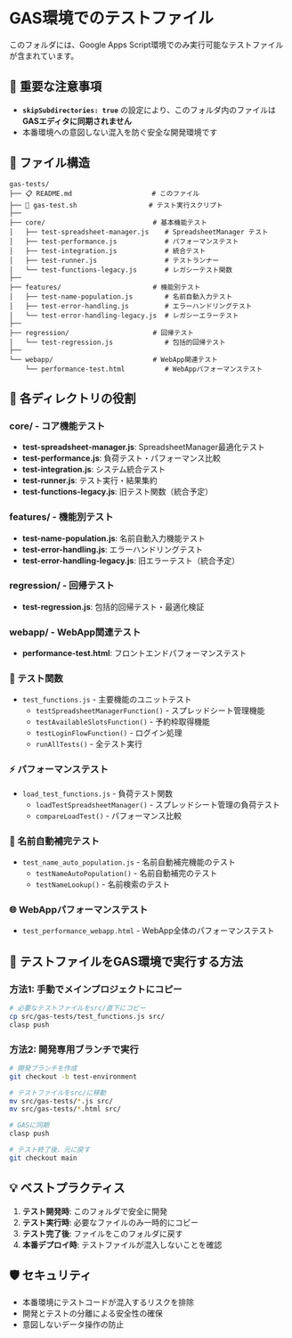 # GAS環境でのテストファイル

このフォルダには、Google Apps Script環境でのみ実行可能なテストファイルが含まれています。

## 🚫 **重要な注意事項**

- **`skipSubdirectories: true`** の設定により、このフォルダ内のファイルは**GASエディタに同期されません**
- 本番環境への意図しない混入を防ぐ安全な開発環境です

## 📁 **ファイル構造**

```text
gas-tests/
├── 📋 README.md                    # このファイル
├── 🔧 gas-test.sh                  # テスト実行スクリプト
├──
├── core/                           # 基本機能テスト
│   ├── test-spreadsheet-manager.js    # SpreadsheetManager テスト
│   ├── test-performance.js            # パフォーマンステスト
│   ├── test-integration.js            # 統合テスト
│   ├── test-runner.js                 # テストランナー
│   └── test-functions-legacy.js       # レガシーテスト関数
├──
├── features/                       # 機能別テスト
│   ├── test-name-population.js        # 名前自動入力テスト
│   ├── test-error-handling.js         # エラーハンドリングテスト
│   └── test-error-handling-legacy.js  # レガシーエラーテスト
├──
├── regression/                     # 回帰テスト
│   └── test-regression.js             # 包括的回帰テスト
├──
└── webapp/                         # WebApp関連テスト
    └── performance-test.html          # WebAppパフォーマンステスト
```

## 🎯 **各ディレクトリの役割**

### **core/** - コア機能テスト

- **test-spreadsheet-manager.js**: SpreadsheetManager最適化テスト
- **test-performance.js**: 負荷テスト・パフォーマンス比較
- **test-integration.js**: システム統合テスト
- **test-runner.js**: テスト実行・結果集約
- **test-functions-legacy.js**: 旧テスト関数（統合予定）

### **features/** - 機能別テスト

- **test-name-population.js**: 名前自動入力機能テスト
- **test-error-handling.js**: エラーハンドリングテスト
- **test-error-handling-legacy.js**: 旧エラーテスト（統合予定）

### **regression/** - 回帰テスト

- **test-regression.js**: 包括的回帰テスト・最適化検証

### **webapp/** - WebApp関連テスト

- **performance-test.html**: フロントエンドパフォーマンステスト

### 🧪 **テスト関数**

- `test_functions.js` - 主要機能のユニットテスト
  - `testSpreadsheetManagerFunction()` - スプレッドシート管理機能
  - `testAvailableSlotsFunction()` - 予約枠取得機能
  - `testLoginFlowFunction()` - ログイン処理
  - `runAllTests()` - 全テスト実行

### ⚡ **パフォーマンステスト**

- `load_test_functions.js` - 負荷テスト関数
  - `loadTestSpreadsheetManager()` - スプレッドシート管理の負荷テスト
  - `compareLoadTest()` - パフォーマンス比較

### 👤 **名前自動補完テスト**

- `test_name_auto_population.js` - 名前自動補完機能のテスト
  - `testNameAutoPopulation()` - 名前自動補完のテスト
  - `testNameLookup()` - 名前検索のテスト

### 🌐 **WebAppパフォーマンステスト**

- `test_performance_webapp.html` - WebApp全体のパフォーマンステスト

## 🚀 **テストファイルをGAS環境で実行する方法**

### 方法1: 手動でメインプロジェクトにコピー

```bash
# 必要なテストファイルをsrc/直下にコピー
cp src/gas-tests/test_functions.js src/
clasp push
```

### 方法2: 開発専用ブランチで実行

```bash
# 開発ブランチを作成
git checkout -b test-environment

# テストファイルをsrc/に移動
mv src/gas-tests/*.js src/
mv src/gas-tests/*.html src/

# GASに同期
clasp push

# テスト終了後、元に戻す
git checkout main
```

## 💡 **ベストプラクティス**

1. **テスト開発時**: このフォルダで安全に開発
2. **テスト実行時**: 必要なファイルのみ一時的にコピー
3. **テスト完了後**: ファイルをこのフォルダに戻す
4. **本番デプロイ時**: テストファイルが混入しないことを確認

## 🛡️ **セキュリティ**

- 本番環境にテストコードが混入するリスクを排除
- 開発とテストの分離による安全性の確保
- 意図しないデータ操作の防止
